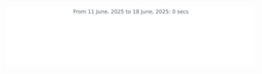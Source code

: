 <img
  src="https://github.com/jeeehaan/jeeehaan/blob/main/images/stat.svg"
  alt="Jeeehaan WakaTime Activity"
/>
